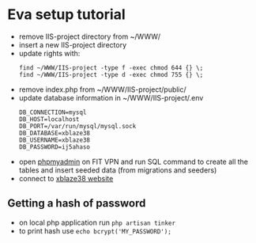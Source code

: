 # Eva setup tutorial

* remove IIS-project directory from ~/WWW/
* insert a new IIS-project directory
* update rights with:
    ```
    find ~/WWW/IIS-project -type f -exec chmod 644 {} \;
    find ~/WWW/IIS-project -type d -exec chmod 755 {} \;
    ```
* remove index.php from ~/WWW/IIS-project/public/
* update database information in ~/WWW/IIS-project/.env
    ```
    DB_CONNECTION=mysql
    DB_HOST=localhost
    DB_PORT=/var/run/mysql/mysql.sock
    DB_DATABASE=xblaze38
    DB_USERNAME=xblaze38
    DB_PASSWORD=ij5ahaso
    ```
* open [phpmyadmin](https://www.stud.fit.vutbr.cz/phpmyadmin/) on FIT VPN and run SQL command to create all the tables and insert seeded data (from migrations and seeders)
* connect to [xblaze38 website](https://www.stud.fit.vutbr.cz/~xblaze38/)

## Getting a hash of password

* on local php application run `php artisan tinker`
* to print hash use `echo bcrypt('MY_PASSWORD');`
